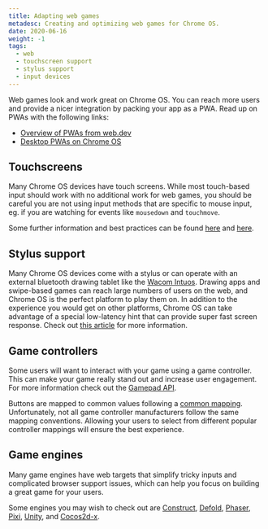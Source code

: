 ```yaml
---
title: Adapting web games
metadesc: Creating and optimizing web games for Chrome OS.
date: 2020-06-16
weight: -1
tags:
  - web
  - touchscreen support
  - stylus support
  - input devices
---
```


Web games look and work great on Chrome OS. You can reach more users and provide a nicer integration by packing your app as a PWA. Read up on PWAs with the following links:

- [Overview of PWAs from web.dev](https://web.dev/progressive-web-apps/)
- [Desktop PWAs on Chrome OS](/{{locale.code}}/web/desktop-progressive-web-apps)

## Touchscreens

Many Chrome OS devices have touch screens. While most touch-based input should work with no additional work for web games, you should be careful you are not using input methods that are specific to mouse input, eg. if you are watching for events like `mousedown` and `touchmove`.

Some further information and best practices can be found [here](https://developer.mozilla.org/en-US/docs/Web/API/Touch_events/Supporting_both_TouchEvent_and_MouseEvent) and [here](https://www.html5rocks.com/en/mobile/touchandmouse/).

## Stylus support

Many Chrome OS devices come with a stylus or can operate with an external bluetooth drawing tablet like the [Wacom Intuos](https://www.wacom.com/en-us/products/pen-tablets/wacom-intuos). Drawing apps and swipe-based games can reach large numbers of users on the web, and Chrome OS is the perfect platform to play them on. In addition to the experience you would get on other platforms, Chrome OS can take advantage of a special low-latency hint that can provide super fast screen response. Check out [this article](https://developers.google.com/web/updates/2019/05/desynchronized) for more information.

## Game controllers

Some users will want to interact with your game using a game controller. This can make your game really stand out and increase user engagement. For more information check out the [Gamepad API](https://www.w3.org/TR/gamepad/).

Buttons are mapped to common values following a [common mapping](https://www.w3.org/TR/gamepad/#remapping). Unfortunately, not all game controller manufacturers follow the same mapping conventions. Allowing your users to select from different popular controller mappings will ensure the best experience.

## Game engines

Many game engines have web targets that simplify tricky inputs and complicated browser support issues, which can help you focus on building a great game for your users.

Some engines you may wish to check out are [Construct](https://www.construct.net/en), [Defold](https://defold.com/), [Phaser](https://phaser.io/), [Pixi](https://www.pixijs.com/), [Unity](https://unity.com/), and [Cocos2d-x](https://www.cocos.com/en/cocos2dx).
